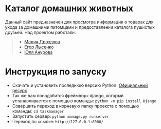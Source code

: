# Каталог домашних животных
Данный сайт предназначен для просмотра информации о товарах для ухода за домашними питомцами и предоставлении каталога пушистых друзьей.
Над проектом работали:
> - [Мария Дроздова](https://github.com/6315-drozdova)
> - [Егор Лысенко](https://github.com/Egor6315)
> - [Юля Анурова](https://github.com/6315-anurova)

# Инструкция по запуску
- Скачать и установить последнюю версию Python: [Официальный ресурс](https://www.python.org/getit/windows/)
- Так же вам понадобится фреймворк django, который устанавливается с помощью команды: `python -m pip install Django`
- Совершить переход в корневую папку проекста с помощью команды: `cd taskmanager`
- Запустить сервер: `python manage.py runserver`
- Переход по ссылке: `http://127.0.0.1:8000/`
